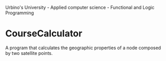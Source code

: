 Urbino's University - Applied computer science - Functional and Logic Programming 
# CourseCalculator
A program that calculates the geographic properties of a node composed by two satellite points.
